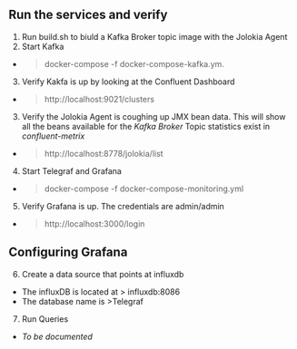## Run the services and verify
1. Run build.sh to biuld a Kafka Broker topic image with the Jolokia Agent
2. Start Kafka
  *  >docker-compose -f docker-compose-kafka.ym.
3. Verify Kakfa is up by looking at the Confluent Dashboard
  * >http://localhost:9021/clusters
3. Verify the Jolokia Agent is coughing up JMX bean data.  This will show all the beans available for the _Kafka Broker_
Topic statistics exist in _confluent-metrix_
  * >http://localhost:8778/jolokia/list
4. Start Telegraf and Grafana
  * >docker-compose -f docker-compose-monitoring.yml
5. Verify Grafana is up.  The credentials are admin/admin
  * >http://localhost:3000/login

## Configuring Grafana
6. Create a data source that points at influxdb
  * The influxDB is located at > influxdb:8086
  * The database name is >Telegraf
7. Run Queries
  * _To be documented_

